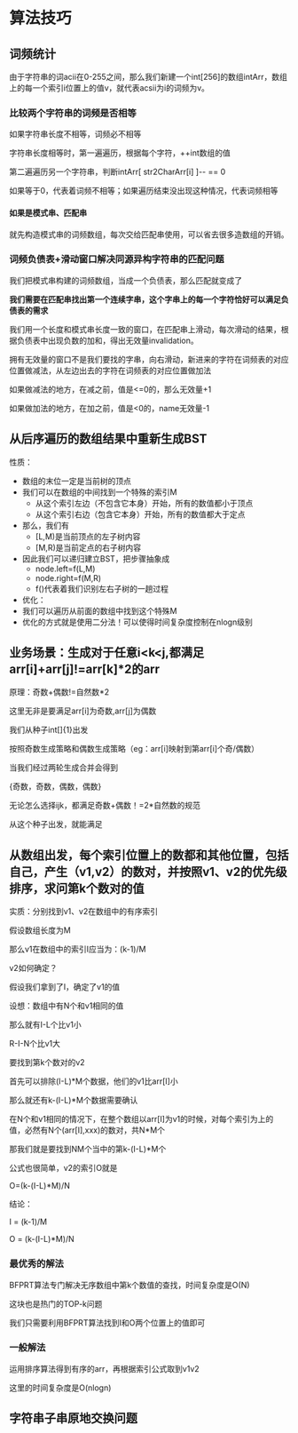 # 算法技巧

## 词频统计

由于字符串的词acii在0-255之间，那么我们新建一个int[256]的数组intArr，数组上的每一个索引i位置上的值v，就代表acsii为i的词频为v。

### 比较两个字符串的词频是否相等

如果字符串长度不相等，词频必不相等

字符串长度相等时，第一遍遍历，根据每个字符，++int数组的值

第二遍遍历另一个字符串，判断intArr[  str2CharArr[i]  ]-- == 0

如果等于0，代表着词频不相等；如果遍历结束没出现这种情况，代表词频相等

#### 如果是模式串、匹配串

就先构造模式串的词频数组，每次交给匹配串使用，可以省去很多造数组的开销。

### 词频负债表+滑动窗口解决同源异构字符串的匹配问题

我们把模式串构建的词频数组，当成一个负债表，那么匹配就变成了

**我们需要在匹配串找出第一个连续字串，这个字串上的每一个字符恰好可以满足负债表的需求**

我们用一个长度和模式串长度一致的窗口，在匹配串上滑动，每次滑动的结果，根据负债表中出现负数的加和，得出无效量invalidation。

拥有无效量的窗口不是我们要找的字串，向右滑动，新进来的字符在词频表的对应位置做减法，从左边出去的字符在词频表的对应位置做加法

如果做减法的地方，在减之前，值是<=0的，那么无效量+1

如果做加法的地方，在加之前，值是<0的，name无效量-1

## 从后序遍历的数组结果中重新生成BST

性质：

- 数组的末位一定是当前树的顶点
- 我们可以在数组的中间找到一个特殊的索引M
  - 从这个索引左边（不包含它本身）开始，所有的数值都小于顶点
  - 从这个索引右边（包含它本身）开始，所有的数值都大于定点
- 那么，我们有
  - [L,M)是当前顶点的左子树内容
  - [M,R)是当前定点的右子树内容
- 因此我们可以递归建立BST，把步骤抽象成
  - node.left=f(L,M)
  - node.right=f(M,R)
  - f()代表着我们识别左右子树的一趟过程
- 优化：
- 我们可以遍历从前面的数组中找到这个特殊M
- 优化的方式就是使用二分法！可以使得时间复杂度控制在nlogn级别

## 业务场景：生成对于任意i<k<j,都满足arr[i]+arr[j]!=arr[k]*2的arr

原理：奇数+偶数!=自然数*2

这里无非是要满足arr[i]为奇数,arr[j]为偶数

我们从种子int[]{1}出发

按照奇数生成策略和偶数生成策略（eg：arr[i]映射到第arr[i]个奇/偶数）

当我们经过两轮生成合并会得到

{奇数，奇数，偶数，偶数}

无论怎么选择ijk，都满足奇数+偶数！=2*自然数的规范

从这个种子出发，就能满足

## 从数组出发，每个索引位置上的数都和其他位置，包括自己，产生（v1,v2）的数对，并按照v1、v2的优先级排序，求问第k个数对的值

实质：分别找到v1、v2在数组中的有序索引

假设数组长度为M

那么v1在数组中的索引I应当为：(k-1)/M

v2如何确定？

假设我们拿到了I，确定了v1的值

设想：数组中有N个和v1相同的值

那么就有I-L个比v1小

R-I-N个比v1大

要找到第k个数对的v2

首先可以排除(I-L)*M个数据，他们的v1比arr[I]小

那么就还有k-(I-L)*M个数据需要确认

在N个和v1相同的情况下，在整个数组以arr[I]为v1的时候，对每个索引为上的值，必然有N个(arr[I],xxx)的数对，共N*M个

那我们就是要找到NM个当中的第k-(I-L)*M个

公式也很简单，v2的索引O就是

O=(k-(I-L)*M)/N

结论：

I = (k-1)/M

O = (k-(I-L)*M)/N

### 最优秀的解法

BFPRT算法专门解决无序数组中第k个数值的查找，时间复杂度是O(N)

这块也是热门的TOP-k问题

我们只需要利用BFPRT算法找到I和O两个位置上的值即可

### 一般解法

运用排序算法得到有序的arr，再根据索引公式取到v1v2

这里的时间复杂度是O(nlogn)

## 字符串子串原地交换问题

